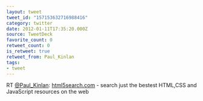 ```yaml
---
layout: tweet
tweet_id: "157153632716988416"
category: twitter
date: 2012-01-11T17:35:20.000Z
source: TweetDeck
favorite_count: 0
retweet_count: 0
is_retweet: true
retweet_from: Paul_Kinlan
tags:
- tweet
---
```


RT [@Paul_Kinlan](https://twitter.com/@Paul_Kinlan): [html5search.com](http://www.html5search.com) - search just the bestest HTML,CSS and JavaScript resources on the web
